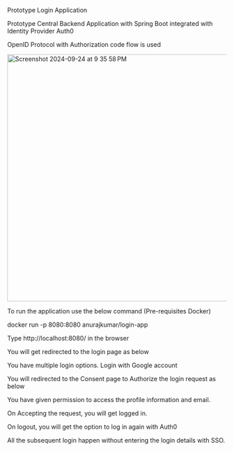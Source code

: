 Prototype Login Application

Prototype Central Backend Application with Spring Boot integrated with Identity Provider Auth0

OpenID Protocol with Authorization code flow is used

<img width="566" alt="Screenshot 2024-09-24 at 9 35 58 PM" src="https://github.com/user-attachments/assets/3ebe214f-3663-4ba8-a15d-2c2eeec5290f">

To run the application use the below command (Pre-requisites Docker)

docker run -p 8080:8080 anurajkumar/login-app 

Type http://localhost:8080/ in the browser

You will get redirected to the login page as below

You have multiple login options. Login with Google account

You will redirected to the Consent page to Authorize the login request as below

You have given permission to access the profile information and email.

On Accepting the request, you will get logged in.

On logout, you will get the option to log in again with Auth0

All the subsequent login happen without entering the login details with SSO.






